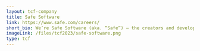 ```yaml
---
layout: tcf-company
title: Safe Software
link: https://www.safe.com/careers/
short_bio: We’re Safe Software (aka. “Safe”) — the creators and developers of FME, the data integration platform with the best support for spatial data. Based out of Surrey, Canada, we are a team of more than 190 Safers with over 150 partners worldwide who are dedicated to helping data users around the world discover the power that their data holds.
imageLink: /files/tcf2023/safe-software.png
type: tcf
---
```

